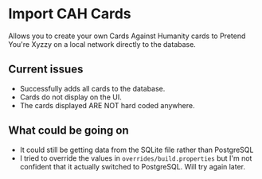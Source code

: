 # Import CAH Cards

Allows you to create your own Cards Against Humanity cards to Pretend You're Xyzzy on a local network directly to the database.

## Current issues

- Successfully adds all cards to the database.
- Cards do not display on the UI.
- The cards displayed ARE NOT hard coded anywhere.

## What could be going on

- It could still be getting data from the SQLite file rather than PostgreSQL
- I tried to override the values in `overrides/build.properties` but I'm not confident that it actually switched to PostgreSQL. Will try again later.